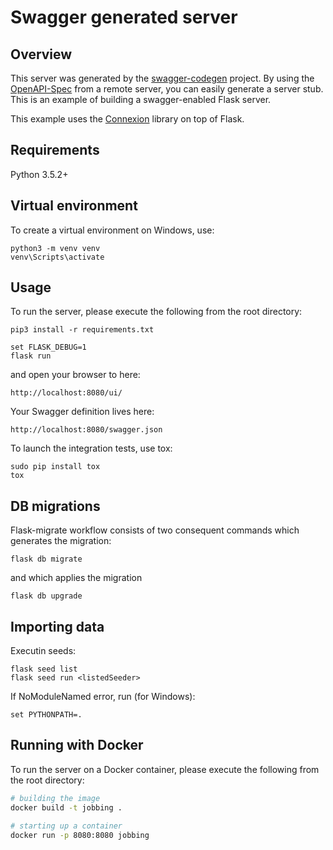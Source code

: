 # Swagger generated server

## Overview
This server was generated by the [swagger-codegen](https://github.com/swagger-api/swagger-codegen) project. By using the
[OpenAPI-Spec](https://github.com/swagger-api/swagger-core/wiki) from a remote server, you can easily generate a server stub.  This
is an example of building a swagger-enabled Flask server.

This example uses the [Connexion](https://github.com/zalando/connexion) library on top of Flask.

## Requirements
Python 3.5.2+

## Virtual environment
To create a virtual environment on Windows, use:
```
python3 -m venv venv
venv\Scripts\activate
```

## Usage
To run the server, please execute the following from the root directory:

```
pip3 install -r requirements.txt

set FLASK_DEBUG=1
flask run
```

and open your browser to here:

```
http://localhost:8080/ui/
```

Your Swagger definition lives here:

```
http://localhost:8080/swagger.json
```

To launch the integration tests, use tox:
```
sudo pip install tox
tox
```

## DB migrations

Flask-migrate workflow consists of two consequent commands which generates the migration:
```
flask db migrate
```
and which applies the migration
```
flask db upgrade
```

## Importing data

Executin seeds:
```
flask seed list
flask seed run <listedSeeder>
```
If NoModuleNamed error, run (for Windows):
```
set PYTHONPATH=.
```

## Running with Docker

To run the server on a Docker container, please execute the following from the root directory:

```bash
# building the image
docker build -t jobbing .

# starting up a container
docker run -p 8080:8080 jobbing
```